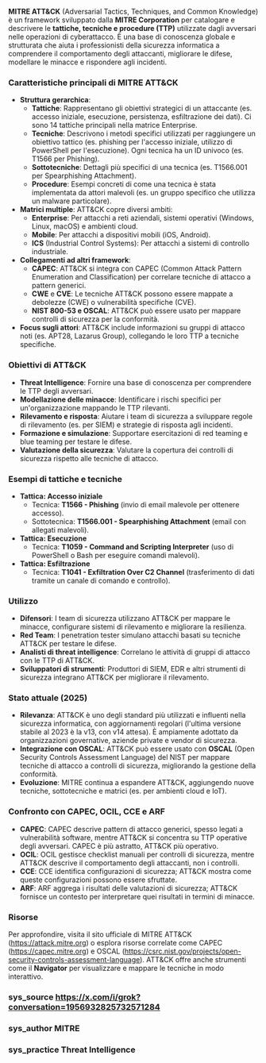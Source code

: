 **MITRE ATT&CK** (Adversarial Tactics, Techniques, and Common Knowledge) è un framework sviluppato dalla **MITRE Corporation** per catalogare e descrivere le **tattiche, tecniche e procedure (TTP)** utilizzate dagli avversari nelle operazioni di cyberattacco. È una base di conoscenza globale e strutturata che aiuta i professionisti della sicurezza informatica a comprendere il comportamento degli attaccanti, migliorare le difese, modellare le minacce e rispondere agli incidenti.

### **Caratteristiche principali di MITRE ATT&CK**
- **Struttura gerarchica**:
  - **Tattiche**: Rappresentano gli obiettivi strategici di un attaccante (es. accesso iniziale, esecuzione, persistenza, esfiltrazione dei dati). Ci sono 14 tattiche principali nella matrice Enterprise.
  - **Tecniche**: Descrivono i metodi specifici utilizzati per raggiungere un obiettivo tattico (es. phishing per l'accesso iniziale, utilizzo di PowerShell per l'esecuzione). Ogni tecnica ha un ID univoco (es. T1566 per Phishing).
  - **Sottotecniche**: Dettagli più specifici di una tecnica (es. T1566.001 per Spearphishing Attachment).
  - **Procedure**: Esempi concreti di come una tecnica è stata implementata da attori malevoli (es. un gruppo specifico che utilizza un malware particolare).
- **Matrici multiple**: ATT&CK copre diversi ambiti:
  - **Enterprise**: Per attacchi a reti aziendali, sistemi operativi (Windows, Linux, macOS) e ambienti cloud.
  - **Mobile**: Per attacchi a dispositivi mobili (iOS, Android).
  - **ICS** (Industrial Control Systems): Per attacchi a sistemi di controllo industriale.
- **Collegamenti ad altri framework**:
  - **CAPEC**: ATT&CK si integra con CAPEC (Common Attack Pattern Enumeration and Classification) per correlare tecniche di attacco a pattern generici.
  - **CWE** e **CVE**: Le tecniche ATT&CK possono essere mappate a debolezze (CWE) o vulnerabilità specifiche (CVE).
  - **NIST 800-53 e OSCAL**: ATT&CK può essere usato per mappare controlli di sicurezza per la conformità.
- **Focus sugli attori**: ATT&CK include informazioni su gruppi di attacco noti (es. APT28, Lazarus Group), collegando le loro TTP a tecniche specifiche.

### **Obiettivi di ATT&CK**
- **Threat Intelligence**: Fornire una base di conoscenza per comprendere le TTP degli avversari.
- **Modellazione delle minacce**: Identificare i rischi specifici per un'organizzazione mappando le TTP rilevanti.
- **Rilevamento e risposta**: Aiutare i team di sicurezza a sviluppare regole di rilevamento (es. per SIEM) e strategie di risposta agli incidenti.
- **Formazione e simulazione**: Supportare esercitazioni di red teaming e blue teaming per testare le difese.
- **Valutazione della sicurezza**: Valutare la copertura dei controlli di sicurezza rispetto alle tecniche di attacco.

### **Esempi di tattiche e tecniche**
- **Tattica: Accesso iniziale**
  - Tecnica: **T1566 - Phishing** (invio di email malevole per ottenere accesso).
  - Sottotecnica: **T1566.001 - Spearphishing Attachment** (email con allegati malevoli).
- **Tattica: Esecuzione**
  - Tecnica: **T1059 - Command and Scripting Interpreter** (uso di PowerShell o Bash per eseguire comandi malevoli).
- **Tattica: Esfiltrazione**
  - Tecnica: **T1041 - Exfiltration Over C2 Channel** (trasferimento di dati tramite un canale di comando e controllo).

### **Utilizzo**
- **Difensori**: I team di sicurezza utilizzano ATT&CK per mappare le minacce, configurare sistemi di rilevamento e migliorare la resilienza.
- **Red Team**: I penetration tester simulano attacchi basati su tecniche ATT&CK per testare le difese.
- **Analisti di threat intelligence**: Correlano le attività di gruppi di attacco con le TTP di ATT&CK.
- **Sviluppatori di strumenti**: Produttori di SIEM, EDR e altri strumenti di sicurezza integrano ATT&CK per migliorare il rilevamento.

### **Stato attuale (2025)**
- **Rilevanza**: ATT&CK è uno degli standard più utilizzati e influenti nella sicurezza informatica, con aggiornamenti regolari (l'ultima versione stabile al 2023 è la v13, con v14 attesa). È ampiamente adottato da organizzazioni governative, aziende private e vendor di sicurezza.
- **Integrazione con OSCAL**: ATT&CK può essere usato con **OSCAL** (Open Security Controls Assessment Language) del NIST per mappare tecniche di attacco a controlli di sicurezza, migliorando la gestione della conformità.
- **Evoluzione**: MITRE continua a espandere ATT&CK, aggiungendo nuove tecniche, sottotecniche e matrici (es. per ambienti cloud e IoT).

### **Confronto con CAPEC, OCIL, CCE e ARF**
- **CAPEC**: CAPEC descrive pattern di attacco generici, spesso legati a vulnerabilità software, mentre ATT&CK si concentra su TTP operative degli avversari. CAPEC è più astratto, ATT&CK più operativo.
- **OCIL**: OCIL gestisce checklist manuali per controlli di sicurezza, mentre ATT&CK descrive il comportamento degli attaccanti, non i controlli.
- **CCE**: CCE identifica configurazioni di sicurezza; ATT&CK mostra come queste configurazioni possono essere sfruttate.
- **ARF**: ARF aggrega i risultati delle valutazioni di sicurezza; ATT&CK fornisce un contesto per interpretare quei risultati in termini di minacce.

### **Risorse**
Per approfondire, visita il sito ufficiale di MITRE ATT&CK (https://attack.mitre.org) o esplora risorse correlate come CAPEC (https://capec.mitre.org) e OSCAL (https://csrc.nist.gov/projects/open-security-controls-assessment-language). ATT&CK offre anche strumenti come il **Navigator** per visualizzare e mappare le tecniche in modo interattivo.

### sys_source https://x.com/i/grok?conversation=1956932825732571284
### sys_author MITRE
### sys_practice Threat Intelligence
